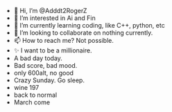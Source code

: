 - 👋 Hi, I’m @Adddt2RogerZ
- 👀 I’m interested in Ai and Fin
- 🌱 I’m currently learning coding, like C++, python, etc
- 💞️ I’m looking to collaborate on nothing currently. 
- 📫 How to reach me? Not possible.
- ✨ I want to be a millionaire.
- A bad day today.
- Bad score, bad mood.
- only 600alt, no good
- Crazy Sunday. Go sleep.
- wine 197
- back to normal
- March come

<!---
Adddt2RogerZ/Adddt2RogerZ is a ✨ special ✨ repository because its `README.md` (this file) appears on your GitHub profile.
You can click the Preview link to take a look at your changes.
--->
